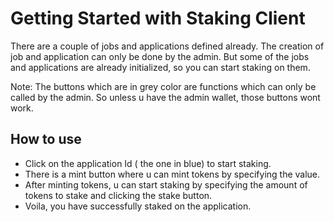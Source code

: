# Getting Started with Staking Client

There are a couple of jobs and applications defined already. The creation of job and application can only be done by the admin. But some of the jobs and applications are already initialized, so you can start staking on them.

Note: The buttons which are in grey color are functions which can only be called by the admin. So unless u have the admin wallet, those buttons wont work.

## How to use

- Click on the application Id ( the one in blue) to start staking.
- There is a mint button where u can mint tokens by specifying the value.
- After minting tokens, u can start staking by specifying the amount of tokens to stake and clicking the stake button.
- Voila, you have successfully staked on the application.

